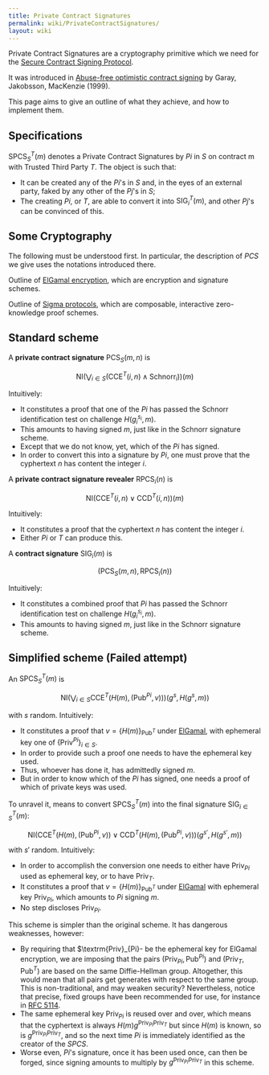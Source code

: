```yaml
---
title: Private Contract Signatures
permalink: wiki/PrivateContractSignatures/
layout: wiki
---
```


Private Contract Signatures are a cryptography primitive which we need
for the [Secure Contract Signing
Protocol](/SXP/wiki/SecureContractSigningProtocol "wikilink").

It was introduced in [Abuse-free optimistic contract
signing](http://citeseerx.ist.psu.edu/viewdoc/summary?doi=10.1.1.118.4142)
by Garay, Jakobsson, MacKenzie (1999).

This page aims to give an outline of what they achieve, and how to
implement them.

Specifications
--------------

$\textrm{SPCS}^T_S(m)$ denotes a Private Contract Signatures by $Pi$ in
$S$ on contract m with Trusted Third Party $T$. The object is such that:

-   It can be created any of the $Pi$'s in $S$ and, in the eyes of an
    external party, faked by any other of the $Pj$'s in $S$;
-   The creating $Pi$, or $T$, are able to convert it into
    $\textrm{SIG}^T_{i}(m)$, and other $Pj$'s can be convinced of this.

Some Cryptography
-----------------

The following must be understood first. In particular, the description
of $PCS$ we give uses the notations introduced there.

Outline of [ElGamal encryption](/SXP/wiki/ElGamalSchnorr "wikilink"), which are
encryption and signature schemes.

Outline of [Sigma protocols](/SXP/wiki/SigmaProtocols "wikilink"), which are
composable, interactive zero-knowledge proof schemes.

Standard scheme
---------------

A **private contract signature** $\textrm{PCS}_S(m,n)$ is

$$\textrm{NI}\left( \bigvee_{i\in S} (\textrm{CCE}^T(i,n)\wedge\textrm{Schnorr}_i) \right)(m)$$

Intuitively:

-   It constitutes a proof that one of the $Pi$ has passed the Schnorr
    identification test on challenge $H(g_i^{s_i},m)$.
-   This amounts to having signed $m$, just like in the Schnorr
    signature scheme.
-   Except that we do not know, yet, which of the $Pi$ has signed.
-   In order to convert this into a signature by $Pi$, one must prove
    that the cyphertext $n$ has content the integer $i$.

A **private contract signature revealer** $\textrm{RPCS}_i(n)$ is

$$\textrm{NI}\left( \textrm{CCE}^T(i,n)\vee\textrm{CCD}^T(i,n) \right)(m)$$

Intuitively:

-   It constitutes a proof that the cyphertext $n$ has content the
    integer $i$.
-   Either $Pi$ or $T$ can produce this.

A **contract signature** $\textrm{SIG}_i(m)$ is

$$\left(\textrm{PCS}_S(m,n),\textrm{RPCS}_i(n)\right)$$

Intuitively:

-   It constitutes a combined proof that $Pi$ has passed the Schnorr
    identification test on challenge $H(g_i^{s_i},m)$.
-   This amounts to having signed $m$, just like in the Schnorr
    signature scheme.

Simplified scheme (Failed attempt)
----------------------------------

An $\textrm{SPCS}^T_S(m)$ is

$$\textrm{NI}\left(\bigvee_{i\in S}\textrm{CCE}^T(H(m),(\textrm{Pub}^{Pi},v))\right)(g^s,H(g^s,m))$$

with $s$ random. Intuitively:

-   It constitutes a proof that $v=\{H(m)\}_{\textrm{Pub}^T}$ under
    [ElGamal](/SXP/wiki/ElGamal "wikilink"), with ephemeral key one of
    $\{\textrm{Priv}^{Pi}\}_{i\in S}$.
-   In order to provide such a proof one needs to have the ephemeral
    key used.
-   Thus, whoever has done it, has admittedly signed $m$.
-   But in order to know which of the $Pi$ has signed, one needs a
    proof of which of private keys was used.

To unravel it, means to convert $\textrm{SPCS}^T_S(m)$ into the final
signature $\textrm{SIG}^T_{i\in S}(m)$:

$$\textrm{NI}\left(\textrm{CCE}^T(H(m),(\textrm{Pub}^{Pi},v))\vee\textrm{CCD}^T(H(m),(\textrm{Pub}^{Pi},v))\right)(g^{s'},H(g^{s'},m))$$

with $s'$ random. Intuitively:

-   In order to accomplish the conversion one needs to either have
    $\textrm{Priv}_{Pi}$ used as ephemeral key, or to have
    $\textrm{Priv}_T$.
-   It constitutes a proof that $v=\{H(m)\}_{\textrm{Pub}^T}$ under
    [ElGamal](/SXP/wiki/ElGamal "wikilink") with ephemeral key
    $\textrm{Priv}_{Pi}$, which amounts to $Pi$ signing $m$.
-   No step discloses $\textrm{Priv}_{Pi}$.

This scheme is simpler than the original scheme. It has dangerous
weaknesses, however:

-   By requiring that $\textrm{Priv}_{Pi}- be the ephemeral key for
    ElGamal encryption, we are imposing that the pairs
    $(\textrm{Priv}_{Pi},\textrm{Pub}^{Pi})$ and
    $(\textrm{Priv}_{T},\textrm{Pub}^{T})$ are based on the same
    Diffie-Hellman group. Altogether, this would mean that all pairs get
    generates with respect to the same group. This is non-traditional,
    and may weaken security? Nevertheless, notice that precise,
    fixed groups have been recommended for use, for instance in [RFC
    5114](http://tools.ietf.org/html/rfc5114#page-4).
-   The same ephemeral key $\textrm{Priv}_{Pi}$ is reused over and
    over, which means that the cyphertext is always
    $H(m)g^{\textrm{Priv}_{Pi}\textrm{Priv}_{T}}$ but since $H(m)$
    is known, so is $g^{\textrm{Priv}_{Pi}\textrm{Priv}_{T}}$, and so
    the next time $Pi$ is immediately identified as the creator of
    the $SPCS$.
-   Worse even, $Pi$'s signature, once it has been used once, can then be
    forged, since signing amounts to multiply by
    $g^{\textrm{Priv}_{Pi}\textrm{Priv}_{T}}$ in this scheme.

